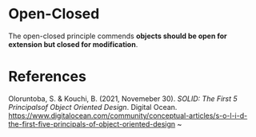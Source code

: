 # Open-Closed 

The open-closed principle commends 
**objects should be open for extension
but closed for modification**. 


# References  
Oloruntoba, S. & Kouchi, B. (2021, Novemeber 30). *SOLID: The First 5 Principalsof Object Oriented Design*. Digital Ocean. <https://www.digitalocean.com/community/conceptual-articles/s-o-l-i-d-the-first-five-principals-of-object-oriented-design>
~                                                              
